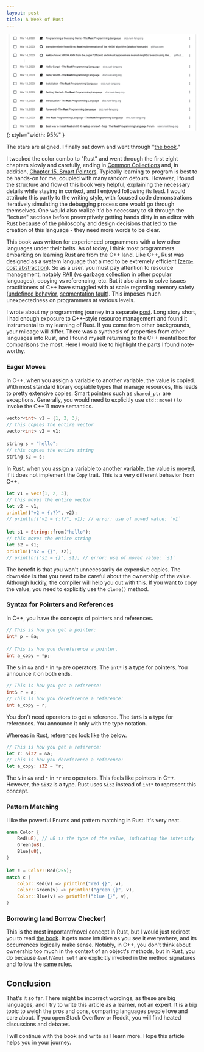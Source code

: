 ```yaml
---
layout: post
title: A Week of Rust
---
```


![img](/public/imgs/week-of-rust.png){: style="width: 95%" }

The stars are aligned. I finally sat down and went through "[the book](https://doc.rust-lang.org/book/)."

I tweaked the color combo to "Rust" and went through the first eight chapters slowly and carefully, ending in [Common Collections](https://doc.rust-lang.org/book/ch08-00-common-collections.html) and, in addition, [Chapter 15. Smart Pointers](https://doc.rust-lang.org/book/ch15-00-smart-pointers.html). Typically learning to program is best to be hands-on for me, coupled with many random detours. However, I found the structure and flow of this book very helpful, explaining the necessary details while staying in context, and I enjoyed following its lead. I would attribute this partly to the writing style, with focused code demonstrations iteratively simulating the debugging process one would go through themselves. One would also realize it'd be necessary to sit through the "lecture" sections before preemptively getting hands dirty in an editor with Rust because of the philosophy and design decisions that led to the creation of this language - they need more words to be clear.

This book was written for experienced programmers with a few other languages under their belts. As of today, I think most programmers embarking on learning Rust are from the C++ land. Like C++, Rust was designed as a system language that aimed to be extremely efficient ([zero-cost abstraction](https://stackoverflow.com/questions/69178380/what-does-zero-cost-abstraction-mean)). So as a user, you must pay attention to resource management, notably [RAII](https://en.wikipedia.org/wiki/Resource_acquisition_is_initialization) (vs [garbage collection](https://en.wikipedia.org/wiki/Garbage_collection_(computer_science)) in other popular languages), copying vs referencing, etc. But it also aims to solve issues practitioners of C++ have struggled with at scale regarding memory safety ([undefined behavior](https://en.wikipedia.org/wiki/Undefined_behavior), [segmentation fault](https://en.wikipedia.org/wiki/Segmentation_fault)). This imposes much unexpectedness on programmers at various levels.

I wrote about my programming journey in a separate [post](https://terencezl.github.io/blog/2023/03/20/my-programming-journey/). Long story short, I had enough exposure to C++-style resource management and found it instrumental to my learning of Rust. If you come from other backgrounds, your mileage will differ. There was a synthesis of properties from other languages into Rust, and I found myself returning to the C++ mental box for comparisons the most. Here I would like to highlight the parts I found note-worthy.

### Eager Moves

In C++, when you assign a variable to another variable, the value is copied. With most standard library copiable types that manage resources, this leads to pretty extensive copies. Smart pointers such as `shared_ptr` are exceptions. Generally, you would need to explicitly use `std::move()` to invoke the C++11 move semantics.

```c++
vector<int> v1 = {1, 2, 3};
// this copies the entire vector
vector<int> v2 = v1;

string s = "hello";
// this copies the entire string
string s2 = s;
```

In Rust, when you assign a variable to another variable, the value is [moved](https://doc.rust-lang.org/book/ch04-01-what-is-ownership.html), if it does not implement the `Copy` trait. This is a very different behavior from C++.

```rust
let v1 = vec![1, 2, 3];
// this moves the entire vector
let v2 = v1;
println!("v2 = {:?}", v2);
// println!("v1 = {:?}", v1); // error: use of moved value: `v1`

let s1 = String::from("hello");
// this moves the entire string
let s2 = s1;
println!("s2 = {}", s2);
// println!("s1 = {}", s1); // error: use of moved value: `s1`
```

The benefit is that you won't unnecessarily do expensive copies. The downside is that you need to be careful about the ownership of the value. Although luckily, the compiler will help you out with this. If you want to copy the value, you need to explicitly use the `clone()` method.

### Syntax for Pointers and References

In C++, you have the concepts of pointers and references.

```c++
// This is how you get a pointer:
int* p = &a;

// This is how you dereference a pointer.
int a_copy = *p;
```

The `&` in `&a` and `*` in `*p` are operators. The `int*` is a type for pointers. You announce it on both ends.

```c++
// This is how you get a reference:
int& r = a;
// This is how you dereference a reference:
int a_copy = r;
```

You don't need operators to get a reference. The `int&` is a type for references. You announce it only with the type notation.

Whereas in Rust, references look like the below.

```rust
// This is how you get a reference:
let r: &i32 = &a;
// This is how you dereference a reference:
let a_copy: i32 = *r;
```

The `&` in `&a` and `*` in `*r` are operators. This feels like pointers in C++. However, the `&i32` is a type. Rust uses `&i32` instead of `int*` to represent this concept.

### Pattern Matching

I like the powerful Enums and pattern matching in Rust. It's very neat.

```rust
enum Color {
    Red(u8), // u8 is the type of the value, indicating the intensity
    Green(u8),
    Blue(u8),
}

let c = Color::Red(255);
match c {
    Color::Red(v) => println!("red {}", v),
    Color::Green(v) => println!("green {}", v),
    Color::Blue(v) => println!("blue {}", v),
}
```

### Borrowing (and Borrow Checker)

This is the most important/novel concept in Rust, but I would just redirect you to read [the book](https://doc.rust-lang.org/book/). It gets more intuitive as you see it everywhere, and its occurrences logically make sense. Notably, in C++, you don't think about ownership too much in the context of an object's methods, but in Rust, you do because `&self`/`&mut self` are explicitly invoked in the method signatures and follow the same rules.

## Conclusion

That's it so far. There might be incorrect wordings, as these are big languages, and I try to write this article as a learner, not an expert. It is a big topic to weigh the pros and cons, comparing languages people love and care about. If you open Stack Overflow or Reddit, you will find heated discussions and debates.

I will continue with the book and write as I learn more. Hope this article helps you in your journey.
